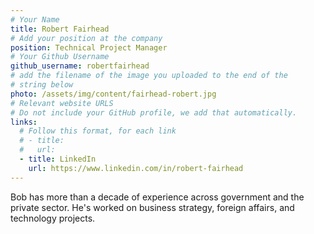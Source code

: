 ```yaml
---
# Your Name
title: Robert Fairhead
# Add your position at the company
position: Technical Project Manager
# Your Github Username
github_username: robertfairhead
# add the filename of the image you uploaded to the end of the
# string below
photo: /assets/img/content/fairhead-robert.jpg
# Relevant website URLS
# Do not include your GitHub profile, we add that automatically.
links:
  # Follow this format, for each link
  # - title:
  #   url:
  - title: LinkedIn
    url: https://www.linkedin.com/in/robert-fairhead
---
```


Bob has more than a decade of experience across government and the private sector.
He's worked on business strategy, foreign affairs, and technology projects.
